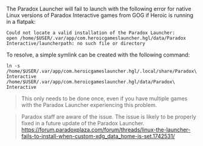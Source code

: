 The Paradox Launcher will fail to launch with the following error for native Linux versions of Paradox Interactive games from GOG if Heroic is running in a flatpak:

    Could not locate a valid installation of the Paradox Launcher:
    open /home/$USER/.var/app/com.heroicgameslauncher.hgl/data/Paradox Interactive/launcherpath: no such file or directory

To resolve, a simple symlink can be created with the following command:

`ln -s /home/$USER/.var/app/com.heroicgameslauncher.hgl/.local/share/Paradox\ Interactive /home/$USER/.var/app/com.heroicgameslauncher.hgl/data/Paradox\ Interactive`

> This only needs to be done once, even if you have multiple games with the Paradox Launcher experiencing this problem.

> Paradox staff are aware of the issue. The issue is likely to be properly fixed in a future update of the Paradox Launcher.
> https://forum.paradoxplaza.com/forum/threads/linux-the-launcher-fails-to-install-when-custom-xdg_data_home-is-set.1742531/